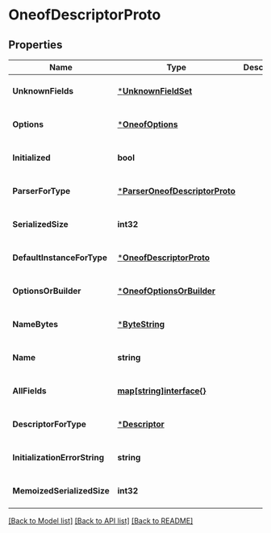 # OneofDescriptorProto

## Properties
Name | Type | Description | Notes
------------ | ------------- | ------------- | -------------
**UnknownFields** | [***UnknownFieldSet**](UnknownFieldSet.md) |  | [optional] [default to null]
**Options** | [***OneofOptions**](OneofOptions.md) |  | [optional] [default to null]
**Initialized** | **bool** |  | [optional] [default to null]
**ParserForType** | [***ParserOneofDescriptorProto**](ParserOneofDescriptorProto.md) |  | [optional] [default to null]
**SerializedSize** | **int32** |  | [optional] [default to null]
**DefaultInstanceForType** | [***OneofDescriptorProto**](OneofDescriptorProto.md) |  | [optional] [default to null]
**OptionsOrBuilder** | [***OneofOptionsOrBuilder**](OneofOptionsOrBuilder.md) |  | [optional] [default to null]
**NameBytes** | [***ByteString**](ByteString.md) |  | [optional] [default to null]
**Name** | **string** |  | [optional] [default to null]
**AllFields** | [**map[string]interface{}**](interface{}.md) |  | [optional] [default to null]
**DescriptorForType** | [***Descriptor**](Descriptor.md) |  | [optional] [default to null]
**InitializationErrorString** | **string** |  | [optional] [default to null]
**MemoizedSerializedSize** | **int32** |  | [optional] [default to null]

[[Back to Model list]](../README.md#documentation-for-models) [[Back to API list]](../README.md#documentation-for-api-endpoints) [[Back to README]](../README.md)

